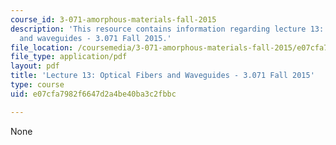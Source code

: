 ```yaml
---
course_id: 3-071-amorphous-materials-fall-2015
description: 'This resource contains information regarding lecture 13: Optical fibers
  and waveguides - 3.071 Fall 2015.'
file_location: /coursemedia/3-071-amorphous-materials-fall-2015/e07cfa7982f6647d2a4be40ba3c2fbbc_MIT3_071F15_Lecture13.pdf
file_type: application/pdf
layout: pdf
title: 'Lecture 13: Optical Fibers and Waveguides - 3.071 Fall 2015'
type: course
uid: e07cfa7982f6647d2a4be40ba3c2fbbc

---
```

None